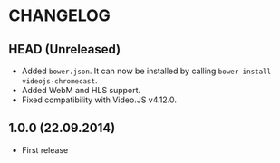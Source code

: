 CHANGELOG
=========

## HEAD (Unreleased)
* Added `bower.json`. It can now be installed by calling `bower install videojs-chromecast`.
* Added WebM and HLS support.
* Fixed compatibility with Video.JS v4.12.0.

## 1.0.0 (22.09.2014)
* First release
